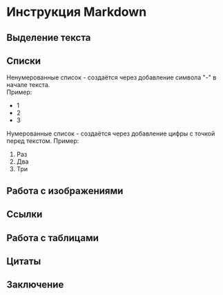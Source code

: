 # Инструкция Markdown

## Выделение текста

## Списки

Ненумерованные список - создаётся через добавление символа "-" в начале текста.  
Пример:  
- 1
- 2
- 3
  
Нумерованные список - создаётся через добавление цифры с точкой перед текстом.
Пример:
1. Раз
2. Два
3. Три

## Работа с изображениями

## Ссылки

## Работа с таблицами

## Цитаты

## Заключение